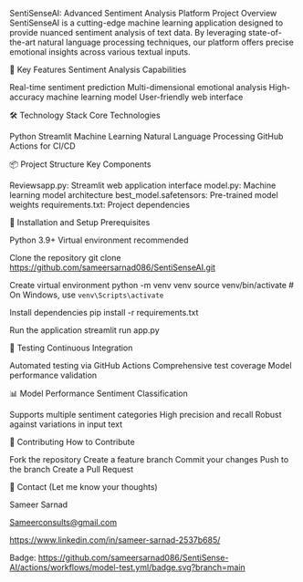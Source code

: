 SentiSenseAI: Advanced Sentiment Analysis Platform
Project Overview
SentiSenseAI is a cutting-edge machine learning application designed to provide nuanced sentiment analysis of text data. By leveraging state-of-the-art natural language processing techniques, our platform offers precise emotional insights across various textual inputs.

🚀 Key Features
Sentiment Analysis Capabilities

Real-time sentiment prediction
Multi-dimensional emotional analysis
High-accuracy machine learning model
User-friendly web interface

🛠 Technology Stack
Core Technologies

Python
Streamlit
Machine Learning
Natural Language Processing
GitHub Actions for CI/CD

📦 Project Structure
Key Components

Reviewsapp.py: Streamlit web application interface
model.py: Machine learning model architecture
best_model.safetensors: Pre-trained model weights
requirements.txt: Project dependencies

🔧 Installation and Setup
Prerequisites

Python 3.9+
Virtual environment recommended

Clone the repository
git clone https://github.com/sameersarnad086/SentiSenseAI.git

Create virtual environment
python -m venv venv
source venv/bin/activate  # On Windows, use `venv\Scripts\activate`

Install dependencies
pip install -r requirements.txt

Run the application
streamlit run app.py


🧪 Testing
Continuous Integration

Automated testing via GitHub Actions
Comprehensive test coverage
Model performance validation

📊 Model Performance
Sentiment Classification

Supports multiple sentiment categories
High precision and recall
Robust against variations in input text

🤝 Contributing
How to Contribute

Fork the repository
Create a feature branch
Commit your changes
Push to the branch
Create a Pull Request


🔗 Contact (Let me know your thoughts)

Sameer Sarnad 

Sameerconsults@gmail.com 

https://www.linkedin.com/in/sameer-sarnad-2537b685/

Badge: https://github.com/sameersarnad086/SentiSense-AI/actions/workflows/model-test.yml/badge.svg?branch=main



